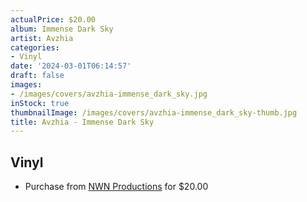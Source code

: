```yaml
---
actualPrice: $20.00
album: Immense Dark Sky
artist: Avzhia
categories:
- Vinyl
date: '2024-03-01T06:14:57'
draft: false
images:
- /images/covers/avzhia-immense_dark_sky.jpg
inStock: true
thumbnailImage: /images/covers/avzhia-immense_dark_sky-thumb.jpg
title: Avzhia - Immense Dark Sky
---
```


## Vinyl
* Purchase from [NWN Productions](http://shop.nwnprod.com/index.php?route=product/product&path=75&product_id=44608&sort=pd.name&order=ASC) for $20.00
